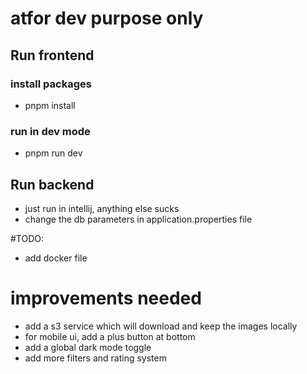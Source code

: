 # atfor dev purpose only

## Run frontend

### install packages

- pnpm install

### run in dev mode

- pnpm run dev

## Run backend

- just run in intellij, anything else sucks
- change the db parameters in application.properties file

#TODO:

- add docker file

# improvements needed

- add a s3 service which will download and keep the images locally
- for mobile ui, add a plus button at bottom
- add a global dark mode toggle
- add more filters and rating system

